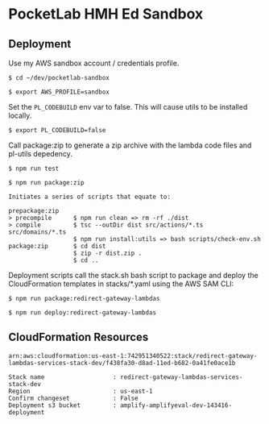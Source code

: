 # PocketLab HMH Ed Sandbox
## Deployment ##

Use my AWS sandbox account / credentials profile.

`$ cd ~/dev/pocketlab-sandbox`

`$ export AWS_PROFILE=sandbox`

Set the `PL_CODEBUILD` env var to false. This will cause utils to be installed locally.

`$ export PL_CODEBUILD=false`

Call package:zip to generate a zip archive with the lambda code files and pl-utils depedency.

`$ npm run test`

`$ npm run package:zip`

    Initiates a series of scripts that equate to:

    prepackage:zip
    > precompile      $ npm run clean => rm -rf ./dist
    > compile         $ tsc --outDir dist src/actions/*.ts src/domains/*.ts
                      $ npm run install:utils => bash scripts/check-env.sh
    package:zip       $ cd dist
                      $ zip -r dist.zip .
                      $ cd ..

Deployment scripts call the stack.sh bash script to package and deploy the CloudFormation templates in stacks/*.yaml using the AWS SAM CLI:

`$ npm run package:redirect-gateway-lambdas`

`$ npm run deploy:redirect-gateway-lambdas`

## CloudFormation Resources ##
`arn:aws:cloudformation:us-east-1:742951340522:stack/redirect-gateway-lambdas-services-stack-dev/f438fa30-d8ad-11ed-b682-0a41fe0ace1b`

    Stack name                   : redirect-gateway-lambdas-services-stack-dev
    Region                       : us-east-1
    Confirm changeset            : False
    Deployment s3 bucket         : amplify-amplifyeval-dev-143416-deployment
